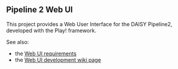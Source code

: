Pipeline 2 Web UI
-----------------

This project provides a Web User Interface for the DAISY Pipeline2, developed with the Play! framework.

See also:

 - the [Web UI requirements](https://code.google.com/p/daisy-pipeline/wiki/WebUIFunctionalRequirements)
 - the [Web UI development wiki page](https://code.google.com/p/daisy-pipeline/wiki/WebUIDev)
